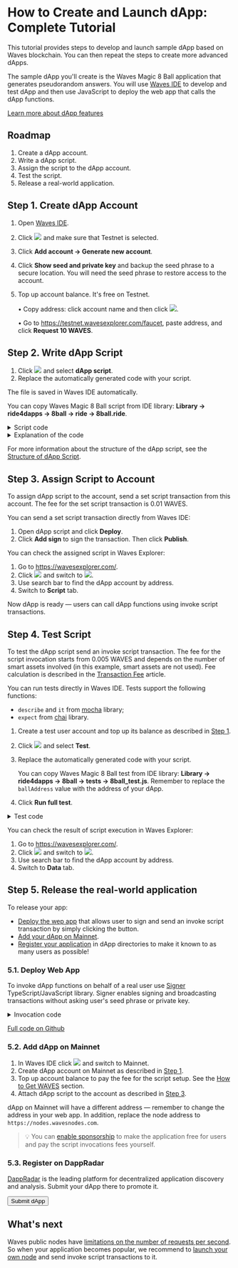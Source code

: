 # How to Create and Launch dApp: Complete Tutorial

This tutorial provides steps to develop and launch sample dApp based on Waves blockchain. You can then repeat the steps to create more advanced dApps.

The sample dApp you'll create is the Waves Magic 8 Ball application that generates pseudorandom answers. You will use [Waves IDE](https://waves-ide.com/) to develop and test dApp and then use JavaScript to deploy the web app that calls the dApp functions.

[Learn more about dApp features](/en/building-apps/smart-contracts/what-is-a-dapp)

## Roadmap

1. Create a dApp account.
2. Write a dApp script.
3. Assign the script to the dApp account.
4. Test the script.
5. Release a real-world application.

## Step 1. Create dApp Account

1. Open [Waves IDE](https://waves-ide.com/).
2. Click ![](./_assets/ide-settings.png) and make sure that Testnet is selected.
3. Click **Add account → Generate new account**.
4. Click **Show seed and private key** and backup the seed phrase to a secure location. You will need the seed phrase to restore access to the account.
5. Top up account balance. It's free on Testnet.

   • Copy address: click account name and then click ![](./_assets/copy-button.png).

   • Go to <https://testnet.wavesexplorer.com/faucet>, paste address, and click **Request 10 WAVES**.

## Step 2. Write dApp Script

1. Click ![](./_assets/add-script-button.png) and select **dApp script**.
2. Replace the automatically generated code with your script.

The file is saved in Waves IDE automatically.

You can copy Waves Magic 8 Ball script from IDE library: **Library → ride4dapps → 8ball → ride → 8ball.ride**.

<details><summary>Script code</summary>
<p>
<code>
{-# STDLIB_VERSION 3 #-}<br>
{-# CONTENT_TYPE DAPP #-}<br>
{-# SCRIPT_TYPE ACCOUNT #-}<br>
<br>
let answersCount = 20<br>
let answers = <br>
&nbsp;&nbsp;&nbsp;&nbsp;["It is certain.",<br>
&nbsp;&nbsp;&nbsp;&nbsp;"It is decidedly so.",<br>
&nbsp;&nbsp;&nbsp;&nbsp;"Without a doubt.",<br>
&nbsp;&nbsp;&nbsp;&nbsp;"Yes - definitely.",<br>
&nbsp;&nbsp;&nbsp;&nbsp;"You may rely on it.",<br>
&nbsp;&nbsp;&nbsp;&nbsp;"As I see it, yes.",<br>
&nbsp;&nbsp;&nbsp;&nbsp;"Most likely.",<br>
&nbsp;&nbsp;&nbsp;&nbsp;"Outlook good.",<br>
&nbsp;&nbsp;&nbsp;&nbsp;"Yes.",<br>
&nbsp;&nbsp;&nbsp;&nbsp;"Signs point to yes.",<br>
&nbsp;&nbsp;&nbsp;&nbsp;"Reply hazy, try again.",<br>
&nbsp;&nbsp;&nbsp;&nbsp;"Ask again later.",<br>
&nbsp;&nbsp;&nbsp;&nbsp;"Better not tell you now.",<br>
&nbsp;&nbsp;&nbsp;&nbsp;"Cannot predict now.",<br>
&nbsp;&nbsp;&nbsp;&nbsp;"Concentrate and ask again.",<br>
&nbsp;&nbsp;&nbsp;&nbsp;"Don't count on it.",<br>
&nbsp;&nbsp;&nbsp;&nbsp;"My reply is no.",<br>
&nbsp;&nbsp;&nbsp;&nbsp;"My sources say no.",<br>
&nbsp;&nbsp;&nbsp;&nbsp;"Outlook not so good.",<br>
&nbsp;&nbsp;&nbsp;&nbsp;"Very doubtful."]<br>
<br>
func getAnswer(question: String, previousAnswer: String) = {<br>
&nbsp;&nbsp;&nbsp;&nbsp;let hash = sha256(toBytes(question + previousAnswer))<br>
&nbsp;&nbsp;&nbsp;&nbsp;let index = toInt(hash)<br>
&nbsp;&nbsp;&nbsp;&nbsp;answers[index % answersCount]<br>
}<br>
<br>
func getPreviousAnswer(address: String) = {<br>
&nbsp;&nbsp;&nbsp;&nbsp;match getString(this, address + "_a") {<br>
&nbsp;&nbsp;&nbsp;&nbsp;&nbsp;&nbsp;&nbsp;&nbsp;case a: String => a<br>
&nbsp;&nbsp;&nbsp;&nbsp;&nbsp;&nbsp;&nbsp;&nbsp;case _ => address<br>
&nbsp;&nbsp;&nbsp;&nbsp;}<br>
}<br>
<br>
@Callable(i)<br>
func tellme(question: String) = {<br>
&nbsp;&nbsp;&nbsp;&nbsp;let callerAddress = toBase58String(i.caller.bytes)<br>
&nbsp;&nbsp;&nbsp;&nbsp;let answer = getAnswer(question, getPreviousAnswer(callerAddress))<br>
<br>
&nbsp;&nbsp;&nbsp;&nbsp;WriteSet([<br>
&nbsp;&nbsp;&nbsp;&nbsp;&nbsp;&nbsp;&nbsp;&nbsp;DataEntry(callerAddress + "_q", question),<br>
&nbsp;&nbsp;&nbsp;&nbsp;&nbsp;&nbsp;&nbsp;&nbsp;DataEntry(callerAddress + "_a", answer)<br>
&nbsp;&nbsp;&nbsp;&nbsp;&nbsp;&nbsp;&nbsp;&nbsp;])<br>
}<br>
</code>

</p>
</details>

<details><summary>Explanation of the code</summary>
<p>
dApp-script should start with the following directives:<br>
<code>
{-# STDLIB_VERSION 3 #-}<br>
{-# CONTENT_TYPE DAPP #-}<br>
{-# SCRIPT_TYPE ACCOUNT #-}<br>
</code>

After directives you can declare variables and auxiliary functions.

Callable functions should be marked with the `@Callable(i)` annotation. The `i` object contains invoke script transaction fields that the callable function can use. In this example we use the `i.caller.bytes` field that contains address of user account that called the function.
</p>
</details>

For more information about the structure of the dApp script, see the [Structure of dApp Script](/en/building-apps/smart-contracts/what-is-a-dapp#structure-of-dapp-script).

## Step 3. Assign Script to Account

To assign dApp script to the account, send a set script transaction from this account. The fee for the set script transaction is 0.01 WAVES.

You can send a set script transaction directly from Waves IDE:

1. Open dApp script and click **Deploy**.
2. Click **Add sign** to sign the transaction. Then click **Publish**.

You can check the assigned script in Waves Explorer:

1. Go to <https://wavesexplorer.com/>.
2. Click ![](./_assets/settings.png) and switch to ![](./_assets/testnet.png).
3. Use search bar to find the dApp account by address.
4. Switch to **Script** tab.

Now dApp is ready — users can call dApp functions using invoke script transactions.

## Step 4. Test Script

To test the dApp script send an invoke script transaction. The fee for the script invocation starts from 0.005 WAVES and depends on the number of smart assets involved (in this example, smart assets are not used). Fee calculation is described in the [Transaction Fee](/en/blockchain/transaction/transaction-fee) article.

You can run tests directly in Waves IDE. Tests support the following functions:
* `describe` and `it` from [mocha](https://mochajs.org/) library;
* `expect` from [chai](https://www.chaijs.com/) library.

1. Create a test user account and top up its balance as described in [Step 1](#step-1-create-dapp-account).
2. Click ![](./_assets/add-script-button.png) and select **Test**.
3. Replace the automatically generated code with your script.

   You can copy Waves Magic 8 Ball test from IDE library: **Library → ride4dapps → 8ball → tests → 8ball_test.js**. Remember to replace the `ballAddress` value with the address of your dApp.

4. Click **Run full test**.

<details><summary>Test code</summary>
<p>
<code>
describe('8 ball', () => {<br>
&nbsp;&nbsp;&nbsp;&nbsp;const ballAddress = "3N27HUMt4ddx2X7foQwZRmpFzg5PSzLrUgU"<br>
&nbsp;&nbsp;&nbsp;&nbsp;const question = "Test" + Date.now()<br>
&nbsp;&nbsp;&nbsp;&nbsp;const tx = invokeScript({fee: 500000, dApp: ballAddress, call:{function:"tellme", args:[{"type": "string", "value": question}]}, payment: null})<br>
<br>
&nbsp;&nbsp;&nbsp;&nbsp;it('Tx is mined in block', async function(){<br>
&nbsp;&nbsp;&nbsp;&nbsp;&nbsp;&nbsp;&nbsp;&nbsp;await broadcast(tx)<br>
&nbsp;&nbsp;&nbsp;&nbsp;&nbsp;&nbsp;&nbsp;&nbsp;await waitForTx(tx.id)<br>
&nbsp;&nbsp;&nbsp;&nbsp;})<br>
<br>
&nbsp;&nbsp;&nbsp;&nbsp;it('Question is in ball', async function(){<br>
&nbsp;&nbsp;&nbsp;&nbsp;&nbsp;&nbsp;&nbsp;&nbsp;await accountDataByKey(address()+"_q", ballAddress)<br>
&nbsp;&nbsp;&nbsp;&nbsp;&nbsp;&nbsp;&nbsp;&nbsp;&nbsp;&nbsp;&nbsp;&nbsp;.then(reslove => expect(reslove.value).to.equal(question))<br>
&nbsp;&nbsp;&nbsp;&nbsp;})<br>
})<br>
</code>
</p>
</details>

You can check the result of script execution in Waves Explorer:

1. Go to <https://wavesexplorer.com/>.
2. Click ![](./_assets/settings.png) and switch to ![](./_assets/testnet.png).
3. Use search bar to find the dApp account by address.
4. Switch to **Data** tab.

## Step 5. Release the real-world application

To release your app:

* [Deploy the wep app](#_5-1-deploy-web-app) that allows user to sign and send an invoke script transaction by simply clicking the button.
* [Add your dApp on Mainnet](#_5-2-add-dapp-on-mainnet).
* [Register your application](#_5-3-register-in-dapp-directories) in dApp directories to make it known to as many users as possible!

### 5.1. Deploy Web App

To invoke dApp functions on behalf of a real user use [Signer](/en/building-apps/waves-api-and-sdk/client-libraries/signer) TypeScript/JavaScript library. Signer enables signing and broadcasting transactions without asking user's seed phrase or private key.

<details><summary>Invocation code</summary>
<p>
<code>
await signer.invoke({<br>
&nbsp;&nbsp;&nbsp;&nbsp;dApp: ballAddress,<br>
&nbsp;&nbsp;&nbsp;&nbsp;call: {<br>
&nbsp;&nbsp;&nbsp;&nbsp;&nbsp;&nbsp;&nbsp;&nbsp;function: "tellme",<br>
&nbsp;&nbsp;&nbsp;&nbsp;&nbsp;&nbsp;&nbsp;&nbsp;args:[{"type": "string", "value": question}]<br>
&nbsp;&nbsp;&nbsp;&nbsp;}<br>
}).broadcast();<br>
</code>
</p>
</details>

[Full code on Github](https://github.com/elenaili/waves8ball)

### 5.2. Add dApp on Mainnet

1. In Waves IDE click ![](./_assets/ide-settings.png) and switch to Mainnet.
2. Create dApp account on Mainnet as described in [Step 1](#step-1-create-dapp-account).
3. Top up account balance to pay the fee for the script setup. See the [How to Get WAVES](/en/blockchain/token/waves#how-to-get-waves) section.
4. Attach dApp script to the account as described in [Step 3](#step-3-assign-script-to-account).

dApp on Mainnet will have a different address  — remember to change the address in your web app. In addition, replace the node address to `https://nodes.wavesnodes.com`.

> :bulb: You can [enable sponsorship](/en/blockchain/waves-protocol/sponsored-fee) to make the application free for users and pay the script invocations fees yourself.

### 5.3. Register on DappRadar

[DappRadar](https://dappradar.com) is the leading platform for decentralized application discovery and analysis. Submit your dApp there to promote it.

<input value="Submit dApp" type="button" onclick="location.href='https://dappradar.com/submit-dapp'" />

## What's next

Waves public nodes have [limitations on the number of requests per second](/en/waves-node/api-limitations-of-the-pool-of-public-nodes). So when your application becomes popular, we recommend to [launch your own node](/en/waves-node/how-to-install-a-node/how-to-install-a-node) and send invoke script transactions to it.
